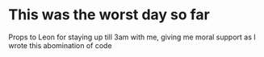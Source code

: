 # This was the worst day so far

Props to Leon for staying up till 3am with me, giving me moral support as I wrote this abomination of code
